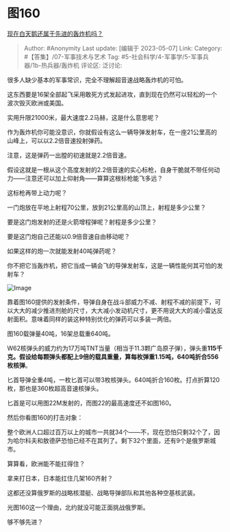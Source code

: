 # 图160
[现在白天鹅还属于先进的轰炸机吗？](https://www.zhihu.com/question/558437243/answer/3016394806)

> Author: #Anonymity
> Last update: [编辑于 2023-05-07]
> Link:
> Category: #【答集】/07-军事技术与艺术
> Tag: #5-社会科学/4-军事学/5-军事兵器/1b-热兵器/轰炸机
> 评论区:
> 泛讨论:

很多人缺少基本的军事常识，完全不理解超音速战略轰炸机的可怕。

这东西要是16架全部起飞采用敢死方式发起进攻，直到现在仍然可以轻松的一个波次毁灭欧洲或美国。

实用升限21000米，最大速度2.2马赫，这是什么意思呢？

作为轰炸机你可能没意识，你就假设有这么一辆导弹发射车，在一座21公里高的山峰上，可以以2.2倍音速投射弹药。

注意，这是弹药一出膛的初速就是2.2倍音速。

假设这就是一根从这个高度发射的2.2倍音速的实心标枪，自身干脆就不带任何动力——注意还可以加上仰射角——算算这根标枪能飞多远？

这标枪再带上动力呢？

一门炮放在平地上射程70公里，放到21公里高的山顶上，射程是多少公里？

要是这门炮发射的还是火箭增程弹呢？射程是多少公里？

要是这门炮自己还能以0.9倍音速自由移动呢？

如果这样的炮一次就能发射40吨弹药呢？

你不把它当轰炸机，把它当成一辆会飞的导弹发射车，这是一辆性能何其可怕的发射车？

![Image](https://pic1.zhimg.com/50/v2-359315e5b4b7f25314fd5407471d40d3_720w.jpg?source=1940ef5c)

靠着图160提供的发射条件，导弹自身在战斗部威力不减、射程不减的前提下，可以大大的减少推进剂舱的尺寸，大大减小发动机尺寸，更不用说大大的减小雷达反射面积。意味着同样的装这种特别优化的弹药可以多装一两倍。

图160载弹量40吨，16架总载重640吨。

W62核弹头的威力约为17万吨TNT当量（相当于11.3颗广岛原子弹），弹头重**115千克。**假设给每颗弹头都配上9倍的载具重量，算每枚弹重1.15吨，640吨折合**556枚核弹**。

匕首导弹全重4吨，一枚匕首可以带3枚核弹头。640吨折合160枚。打点折算120枚，那也是360枚超高音速核弹头。

匕首是可以用图22M发射的，而图22的最高速度还不如图160。

然后你看图160的打击对象：

整个欧洲人口超过百万以上的城市一共就34个——不，现在恐怕只剩32个了，因为哈尔科夫和敖德萨恐怕已经不在其列了。剩下32个里面，还有9个是俄罗斯城市。

算算看，欧洲能不能扛得住？

拿来打日本，日本能扛住几架160齐射？

这都还没算俄罗斯的战略核潜艇、战略导弹部队和其他各种空基核武装。

光图160这一个理由，北约就没可能正面挑战俄罗斯。

够不够先进？
